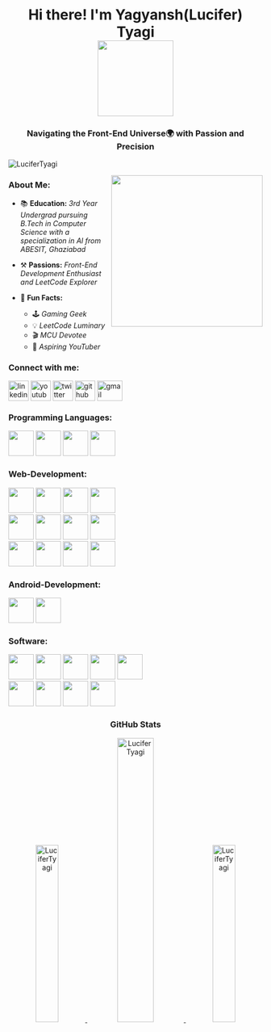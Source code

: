 <h1 align="center">Hi there! I'm Yagyansh(Lucifer) Tyagi  <br> <img src="https://c.tenor.com/neqnFd4CHWAAAAAC/up-wave.gif" width=150 /> </h1>
 <H3 ALIGN="center"> Navigating the Front-End Universe🌍 with Passion and Precision </H3>

<p align="left"><img src="https://komarev.com/ghpvc/?username=LuciferTyagi&label=Profile%20views&color=0e75b6&style=flat" alt="LuciferTyagi"/></p>

<img align="right" src="https://media0.giphy.com/media/bGgsc5mWoryfgKBx1u/giphy.gif?cid=ecf05e479f9ff8b27tu60bhh0m2jw8qwu801qq4mu8c1n480&ep=v1_gifs_search&rid=giphy.gif&ct=g" width=300 margin="20px" />
<h3 align="left">About Me: </h3>

- 📚 **Education:** *3rd Year Undergrad pursuing B.Tech in Computer Science with a specialization in AI from ABESIT, Ghaziabad*

- ⚒️ **Passions:** *Front-End Development Enthusiast and LeetCode Explorer*

- 🎉 **Fun Facts:**
  - 🕹️ *Gaming Geek*
  - 💡 *LeetCode Luminary*
  - 🎬 *MCU Devotee*
  - 🎥 *Aspiring YouTuber*


<h3 align="left">Connect with me:</h3>
<p align="left">
  <a href="https://www.linkedin.com/in/lucifertyagi/" target="blank"><img align="center" src="https://www.vectorlogo.zone/logos/linkedin/linkedin-icon.svg" alt="linkedin" height="40" width="40" /></a>
 <a href="https://www.youtube.com/c/ProfessorLucifer" target="blank"><img align="center" src="https://www.vectorlogo.zone/logos/youtube/youtube-icon.svg" alt="youtube" height="40" width="40" /></a>
<a href="https://twitter.com/TyagiYagyansh" target="blank"><img align="center" src="https://www.vectorlogo.zone/logos/twitter/twitter-tile.svg" alt="twitter" height="40" width="40" /></a>
 <a href="https://github.com/LuciferTyagi" target="blank"><img align="center" src="https://www.vectorlogo.zone/logos/github/github-tile.svg" alt="github" height="40" width="40" /></a>
<a href="mailto:yagyanshtyagi61@gmail.com" target="blank"><img align="center" src="https://www.vectorlogo.zone/logos/gmail/gmail-icon.svg" alt="gmail" height="40" width="50" /></a>
 
<h3 align="left">Programming Languages:</h3>

<p align="left">
 
<img src="https://cdn.jsdelivr.net/gh/devicons/devicon/icons/c/c-plain.svg" height="50px"/>     
<img src="https://cdn.jsdelivr.net/gh/devicons/devicon/icons/cplusplus/cplusplus-original.svg" height="50px" />
<img src="https://cdn.jsdelivr.net/gh/devicons/devicon/icons/java/java-original.svg"  height="50px"/>
<img src="https://cdn.jsdelivr.net/gh/devicons/devicon/icons/python/python-original.svg" height="50px"/>   

<br> 
</P>

<h3 align="left">Web-Development:</h3>
<p align="left">

<img src="https://cdn.jsdelivr.net/gh/devicons/devicon/icons/html5/html5-original.svg" height="50px"/> 
 <img src="https://cdn.jsdelivr.net/gh/devicons/devicon/icons/css3/css3-original.svg" height="50px"/>
 <img src="https://cdn.jsdelivr.net/gh/devicons/devicon/icons/javascript/javascript-original.svg" height="50px"/>
 <img src="https://cdn.jsdelivr.net/gh/devicons/devicon/icons/tailwindcss/tailwindcss-plain.svg" height="50px" />
 
<br>

<img src="https://cdn.jsdelivr.net/gh/devicons/devicon/icons/bootstrap/bootstrap-original-wordmark.svg" height="50px" />
 <img src="https://cdn.jsdelivr.net/gh/devicons/devicon/icons/react/react-original.svg"  height="50px"/>
 <img src="https://cdn.jsdelivr.net/gh/devicons/devicon/icons/nextjs/nextjs-original.svg" height="50px"/>
 <img src="https://cdn.jsdelivr.net/gh/devicons/devicon/icons/nodejs/nodejs-original-wordmark.svg" height="50px"/>
 
 <br>
 
<img src="https://cdn.jsdelivr.net/gh/devicons/devicon/icons/mongodb/mongodb-original.svg" height="50px"/>
<img src="https://cdn.jsdelivr.net/gh/devicons/devicon/icons/mysql/mysql-original.svg" height="50px"/>
 <img src="https://cdn.jsdelivr.net/gh/devicons/devicon/icons/firebase/firebase-plain.svg" height="50px"/>
<img src="https://cdn.jsdelivr.net/gh/devicons/devicon/icons/heroku/heroku-original.svg" height="50px"/>

 </P>                             
<h3 align="left">Android-Development:</h3>
<p align="left">   
 <img src="https://cdn.jsdelivr.net/gh/devicons/devicon/icons/kotlin/kotlin-original.svg"  height="50px" />      
 <img src="https://cdn.jsdelivr.net/gh/devicons/devicon/icons/android/android-original.svg"  height="50px"/>
           
</p>


<h3 align="left">Software:</h3>
          
<p>

  <img src="https://cdn.jsdelivr.net/gh/devicons/devicon/icons/premierepro/premierepro-original.svg" height="50px"/>
  <img src="https://cdn.jsdelivr.net/gh/devicons/devicon/icons/photoshop/photoshop-plain.svg" height="50px"/>     
  <img src="https://cdn.jsdelivr.net/gh/devicons/devicon/icons/illustrator/illustrator-plain.svg" height="50px"/>                  
   <img src="https://cdn.jsdelivr.net/gh/devicons/devicon/icons/figma/figma-original.svg" height="50px"/>
   <img src="https://cdn.jsdelivr.net/gh/devicons/devicon/icons/blender/blender-original.svg" height="50px"/>
   
  <br>   
    
 <img src="https://cdn.jsdelivr.net/gh/devicons/devicon/icons/git/git-original.svg"  height="50px" /> 
 <img src="https://cdn.jsdelivr.net/gh/devicons/devicon/icons/canva/canva-original.svg" height="50px" />
 <img src="https://cdn.jsdelivr.net/gh/devicons/devicon/icons/vscode/vscode-original.svg" height="50px"/>
 <img src="https://cdn.jsdelivr.net/gh/devicons/devicon/icons/unrealengine/unrealengine-original.svg" height="50px"/>
</p>


<h3 align="center">GitHub Stats</h3>  
<p align="center"><a href="https://github.com/LuciferTyagi">
<img width=30% src="https://github-readme-stats.vercel.app/api/top-langs?username=LuciferTyagi&show_icons=true&locale=en&layout=compact" alt="LuciferTyagi" />
<img width=38% src="https://github-readme-stats.vercel.app/api?username=LuciferTyagi&show_icons=true&locale=en" alt="LuciferTyagi" />
<img width=30% src="https://github-readme-streak-stats.herokuapp.com/?user=LuciferTyagi&" alt="LuciferTyagi" /></p>
 <br>


</div>
